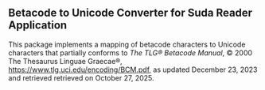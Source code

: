 ## Betacode to Unicode Converter for Suda Reader Application

This package implements a mapping of betacode characters to Unicode characters that partially conforms to
_The TLG® Betacode Manual_, © 2000 The Thesaurus Linguae Graecae®,
https://www.tlg.uci.edu/encoding/BCM.pdf, as updated December 23, 2023 and retrieved
retrieved on October 27, 2025.


